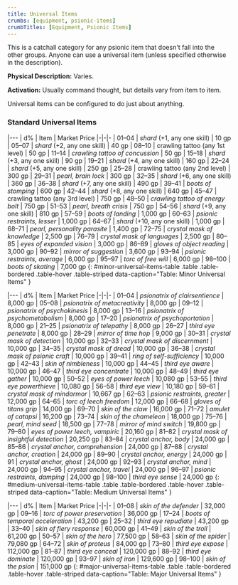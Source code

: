 ```yaml
---
title: Universal Items
crumbs: [equipment, psionic-items]
crumbTitles: [Equipment, Psionic Items]
---
```


This is a catchall category for any psionic item that doesn't fall into the other groups. Anyone can use a universal item (unless specified otherwise in the description).

**Physical Description:** Varies.

**Activation:** Usually command thought, but details vary from item to item.

Universal items can be configured to do just about anything.

### Standard Universal Items

|---
| d% | Item | Market Price
|-|-|-
| 01–04 | _shard_ (+1, any one skill) | 10 gp
| 05–07 | _shard_ (+2, any one skill) | 40 gp
| 08–10 | crawling tattoo (any 1st level) | 50 gp
| 11–14 | _crawling tattoo of concussion_ | 50 gp
| 15–18 | _shard_ (+3, any one skill) | 90 gp
| 19–21 | _shard_ (+4, any one skill) | 160 gp
| 22–24 | _shard_ (+5, any one skill) | 250 gp
| 25–28 | crawling tattoo (any 2nd level) | 300 gp
| 29–31 | _pearl, brain lock_ | 300 gp
| 32–35 | _shard_ (+6, any one skill) | 360 gp
| 36–38 | _shard_ (+7, any one skill) | 490 gp
| 39–41 | _boots of stomping_ | 600 gp
| 42–44 | _shard_ (+8, any one skill) | 640 gp
| 45–47 | crawling tattoo (any 3rd level) | 750 gp
| 48–50 | _crawling tattoo of energy bolt_ | 750 gp
| 51–53 | _pearl, breath crisis_ | 750 gp
| 54–56 | _shard_ (+9, any one skill) | 810 gp
| 57–59 | _boots of landing_  | 1,000 gp
| 60–63 | _psionic restraints, lesser_ | 1,000 gp
| 64–67 | _shard_ (+10, any one skill) | 1,000 gp
| 68–71 | _pearl, personality parasite_ | 1,400 gp
| 72–75 | _crystal mask of knowledge_ | 2,500 gp
| 76–79 | _crystal mask of languages_ | 2,500 gp
| 80–85 | _eyes of expanded vision_ | 3,000 gp
| 86–89 | _gloves of object reading_ | 3,000 gp
| 90–92 | _mirror of suggestion_ | 3,600 gp
| 93–94 | _psionic restraints, average_ | 6,000 gp
| 95–97 | _torc of free will_ | 6,000 gp
| 98–100 | _boots of skating_ | 7,000 gp
{: #minor-universal-items-table .table .table-bordered .table-hover .table-striped data-caption="Table: Minor Universal Items" }

|---
| d% | Item | Market Price
|-|-|-
| 01–04 | _psionatrix of clairsentience_ | 8,000 gp
| 05–08 | _psionatrix of metacreativity_ | 8,000 gp
| 09–12 | _psionatrix of psychokinesis_ | 8,000 gp
| 13–16 | _psionatrix of psychometabolism_ | 8,000 gp
| 17–20 | _psionatrix of psychoportation_ | 8,000 gp
| 21–25 | _psionatrix of telepathy_ | 8,000 gp
| 26–27 | _third eye penetrate_ | 8,000 gp
| 28–29 | _mirror of time hop_ | 9,000 gp
| 30–31 | _crystal mask of detection_ | 10,000 gp
| 32–33 | _crystal mask of discernment_ | 10,000 gp
| 34–35 | _crystal mask of dread_ | 10,000 gp
| 36–38 | _crystal mask of psionic craft_ | 10,000 gp
| 39–41 | _ring of self-sufficiency_ | 10,000 gp
| 42–43 | _skin of nimbleness_ | 10,000 gp
| 44–45 | _third eye aware_ | 10,000 gp
| 46–47 | _third eye concentrate_ | 10,000 gp
| 48–49 | _third eye gather_ | 10,000 gp
| 50–52 | _eyes of power leech_ | 10,080 gp
| 53–55 | _third eye powerthieve_ | 10,080 gp
| 56–58 | _third eye view_ | 10,180 gp
| 59–61 | _crystal mask of mindarmor_ | 10,667 gp
| 62–63 | _psionic restraints, greater_ | 12,000 gp
| 64–65 | _torc of leech freedom_ | 12,000 gp
| 66–68 | _gloves of titans grip_ | 14,000 gp
| 69–70 | _skin of the claw_ | 16,000 gp
| 71–72 | _amulet of catapsi_ | 16,200 gp
| 73–74 | _skin of the chameleon_ | 18,000 gp
| 75–76 | _pearl, mind seed_ | 18,500 gp
| 77–78 | _mirror of mind switch_ | 19,800 gp
| 79–80 | _eyes of power leech, vampiric_ | 20,160 gp
| 81–82 | _crystal mask of insightful detection_ | 20,250 gp
| 83–84 | _crystal anchor, body_ | 24,000 gp
| 85–86 | _crystal anchor, comprehension_ | 24,000 gp
| 87–88 | _crystal anchor, creation_ | 24,000 gp
| 89–90 | _crystal anchor, energy_ | 24,000 gp
| 91 | _crystal anchor, ghost_ | 24,000 gp
| 92–93 | _crystal anchor, mind_ | 24,000 gp
| 94–95 | _crystal anchor, travel_ | 24,000 gp
| 96–97 | _psionic restraints, damping_ | 24,000 gp
| 98–100 | _third eye sense_ | 24,000 gp
{: #medium-universal-items-table .table .table-bordered .table-hover .table-striped data-caption="Table: Medium Universal Items" }

|---
| d% | Item | Market Price
|-|-|-
| 01–08 | _skin of the defender_ | 32,000 gp
| 09–16 | _torc of power preservation_ | 36,000 gp
| 17–24 | _boots of temporal acceleration_ | 43,200 gp
| 25–32 | _third eye repudiate_ | 43,200 gp
| 33–40 | _skin of fiery response_ | 60,000 gp
| 41–49 | _skin of the troll_ | 61,200 gp
| 50–57 | _skin of the hero_ | 77,500 gp
| 58–63 | _skin of the spider_ | 79,080 gp
| 64–72 | _skin of proteus_ | 84,000 gp
| 73–80 | _third eye expose_ | 112,000 gp
| 81–87 | _third eye conceal_ | 120,000 gp
| 88–92 | _third eye dominate_ | 120,000 gp
| 93–97 | _skin of iron_ | 129,600 gp
| 98–100 | _skin of the psion_ | 151,000 gp
{: #major-universal-items-table .table .table-bordered .table-hover .table-striped data-caption="Table: Major Universal Items" }